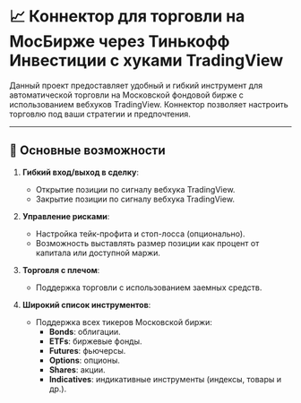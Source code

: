 # 📈 Коннектор для торговли на МосБирже через Тинькофф Инвестиции с хуками TradingView

Данный проект предоставляет удобный и гибкий инструмент для автоматической торговли на Московской фондовой бирже с использованием вебхуков TradingView. Коннектор позволяет настроить торговлю под ваши стратегии и предпочтения.

---

## 🚀 Основные возможности

1. **Гибкий вход/выход в сделку**:
   - Открытие позиции по сигналу вебхука TradingView.
   - Закрытие позиции по сигналу вебхука TradingView.

2. **Управление рисками**:
   - Настройка тейк-профита и стоп-лосса (опционально).
   - Возможность выставлять размер позиции как процент от капитала или доступной маржи.

3. **Торговля с плечом**:
   - Поддержка торговли с использованием заемных средств.

4. **Широкий список инструментов**:
   - Поддержка всех тикеров Московской биржи:
     - **Bonds**: облигации.
     - **ETFs**: биржевые фонды.
     - **Futures**: фьючерсы.
     - **Options**: опционы.
     - **Shares**: акции.
     - **Indicatives**: индикативные инструменты (индексы, товары и др.).
